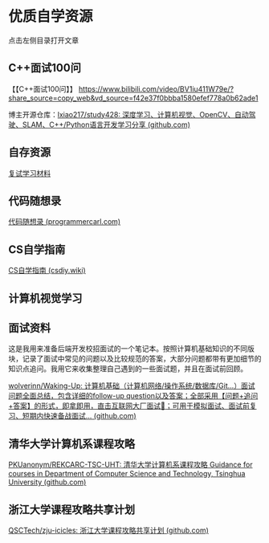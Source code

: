 # 优质自学资源

点击左侧目录打开文章

## C++面试100问

【【C++面试100问】】 https://www.bilibili.com/video/BV1iu411W79e/?share_source=copy_web&vd_source=f42e37f0bbba1580efef778a0b62ade1

博主开源仓库：[lxiao217/study428: 深度学习、计算机视觉、OpenCV、自动驾驶、SLAM、C++/Python语言开发学习分享 (github.com)](https://github.com/lxiao217/study428/tree/main)

## 自存资源

[复试学习材料](F:\desktop\CS学习)





## 代码随想录

[代码随想录 (programmercarl.com)](https://www.programmercarl.com/)



## CS自学指南

[CS自学指南 (csdiy.wiki)](https://csdiy.wiki/)



## 计算机视觉学习





## 面试资料

这是我用来准备后端开发校招面试的一个笔记本。按照计算机基础知识的不同版块，记录了面试中常见的问题以及比较规范的答案，大部分问题都带有更加细节的知识点追问。我用它来收集整理自己遇到的一些面试题，并且在面试前回顾。

[wolverinn/Waking-Up: 计算机基础（计算机网络/操作系统/数据库/Git...）面试问题全面总结，包含详细的follow-up question以及答案；全部采用【问题+追问+答案】的形式，即拿即用，直击互联网大厂面试:rocket:；可用于模拟面试、面试前复习、短期内快速备战面试... (github.com)](https://github.com/wolverinn/Waking-Up)



## 清华大学计算机系课程攻略

[PKUanonym/REKCARC-TSC-UHT: 清华大学计算机系课程攻略 Guidance for courses in Department of Computer Science and Technology, Tsinghua University (github.com)](https://github.com/PKUanonym/REKCARC-TSC-UHT)



## 浙江大学课程攻略共享计划

[QSCTech/zju-icicles: 浙江大学课程攻略共享计划 (github.com)](https://github.com/QSCTech/zju-icicles)





